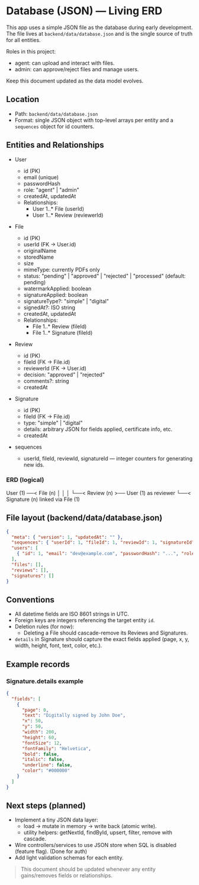# Database (JSON) — Living ERD

This app uses a simple JSON file as the database during early development. The file lives at `backend/data/database.json` and is the single source of truth for all entities.

Roles in this project:
- agent: can upload and interact with files.
- admin: can approve/reject files and manage users.

Keep this document updated as the data model evolves.

## Location
- Path: `backend/data/database.json`
- Format: single JSON object with top-level arrays per entity and a `sequences` object for id counters.

## Entities and Relationships

- User
  - id (PK)
  - email (unique)
  - passwordHash
  - role: "agent" | "admin"
  - createdAt, updatedAt
  - Relationships:
    - User 1..* File (userId)
    - User 1..* Review (reviewerId)

- File
  - id (PK)
  - userId (FK → User.id)
  - originalName
  - storedName
  - size
  - mimeType: currently PDFs only
  - status: "pending" | "approved" | "rejected" | "processed" (default: pending)
  - watermarkApplied: boolean
  - signatureApplied: boolean
  - signatureType?: "simple" | "digital"
  - signedAt?: ISO string
  - createdAt, updatedAt
  - Relationships:
    - File 1..* Review (fileId)
    - File 1..* Signature (fileId)

- Review
  - id (PK)
  - fileId (FK → File.id)
  - reviewerId (FK → User.id)
  - decision: "approved" | "rejected"
  - comments?: string
  - createdAt

- Signature
  - id (PK)
  - fileId (FK → File.id)
  - type: "simple" | "digital"
  - details: arbitrary JSON for fields applied, certificate info, etc.
  - createdAt

- sequences
  - userId, fileId, reviewId, signatureId — integer counters for generating new ids.

### ERD (logical)

User (1) ──< File (n)
   │             │
   │             └──< Review (n) >── User (1) as reviewer
   └──< Signature (n) linked via File (1)

## File layout (backend/data/database.json)
```json
{
  "meta": { "version": 1, "updatedAt": "" },
  "sequences": { "userId": 1, "fileId": 1, "reviewId": 1, "signatureId": 1 },
  "users": [
    { "id": 1, "email": "dev@example.com", "passwordHash": "...", "role": "admin", "createdAt": "", "updatedAt": "" }
  ],
  "files": [],
  "reviews": [],
  "signatures": []
}
```

## Conventions
- All datetime fields are ISO 8601 strings in UTC.
- Foreign keys are integers referencing the target entity `id`.
- Deletion rules (for now):
  - Deleting a File should cascade-remove its Reviews and Signatures.
- `details` in Signature should capture the exact fields applied (page, x, y, width, height, font, text, color, etc.).

## Example records

### Signature.details example
```json
{
  "fields": [
    {
      "page": 0,
      "text": "Digitally signed by John Doe",
      "x": 50,
      "y": 50,
      "width": 200,
      "height": 60,
      "fontSize": 12,
      "fontFamily": "Helvetica",
      "bold": false,
      "italic": false,
      "underline": false,
      "color": "#000000"
    }
  ]
}
```

## Next steps (planned)
- Implement a tiny JSON data layer:
  - load → mutate in memory → write back (atomic write).
  - utility helpers: getNextId, findById, upsert, filter, remove with cascade.
- Wire controllers/services to use JSON store when SQL is disabled (feature flag). (Done for auth)
- Add light validation schemas for each entity.

> This document should be updated whenever any entity gains/removes fields or relationships.
